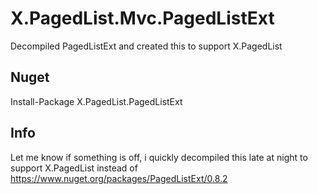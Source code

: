 # X.PagedList.Mvc.PagedListExt
Decompiled PagedListExt and created this to support X.PagedList

## Nuget
Install-Package X.PagedList.PagedListExt

## Info
Let me know if something is off, i quickly decompiled this late at night to support X.PagedList instead of https://www.nuget.org/packages/PagedListExt/0.8.2
